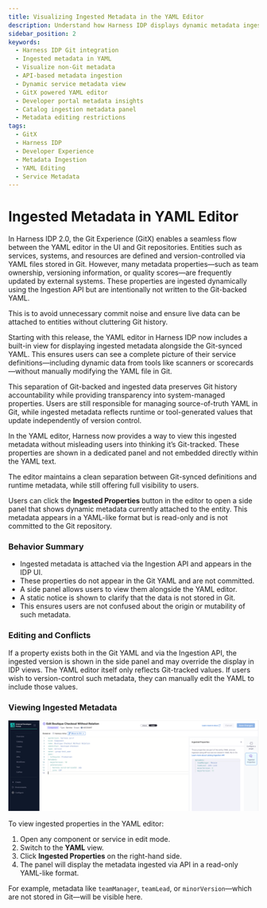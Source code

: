 ```yaml
---
title: Visualizing Ingested Metadata in the YAML Editor
description: Understand how Harness IDP displays dynamic metadata ingested via API without writing it to Git, using a side panel in the YAML editor.
sidebar_position: 2
keywords:
  - Harness IDP Git integration
  - Ingested metadata in YAML
  - Visualize non-Git metadata
  - API-based metadata ingestion
  - Dynamic service metadata view
  - GitX powered YAML editor
  - Developer portal metadata insights
  - Catalog ingestion metadata panel
  - Metadata editing restrictions
tags:
  - GitX
  - Harness IDP
  - Developer Experience
  - Metadata Ingestion
  - YAML Editing
  - Service Metadata
---
```

# Ingested Metadata in YAML Editor

In Harness IDP 2.0, the Git Experience (GitX) enables a seamless flow between the YAML editor in the UI and Git repositories. Entities such as services, systems, and resources are defined and version-controlled via YAML files stored in Git. However, many metadata properties—such as team ownership, versioning information, or quality scores—are frequently updated by external systems. These properties are ingested dynamically using the Ingestion API but are intentionally not written to the Git-backed YAML.

This is to avoid unnecessary commit noise and ensure live data can be attached to entities without cluttering Git history.

Starting with this release, the YAML editor in Harness IDP now includes a built-in view for displaying ingested metadata alongside the Git-synced YAML. This ensures users can see a complete picture of their service definitions—including dynamic data from tools like scanners or scorecards—without manually modifying the YAML file in Git.

This separation of Git-backed and ingested data preserves Git history accountability while providing transparency into system-managed properties. Users are still responsible for managing source-of-truth YAML in Git, while ingested metadata reflects runtime or tool-generated values that update independently of version control.

In the YAML editor, Harness now provides a way to view this ingested metadata without misleading users into thinking it’s Git-tracked. These properties are shown in a dedicated panel and not embedded directly within the YAML text.

The editor maintains a clean separation between Git-synced definitions and runtime metadata, while still offering full visibility to users.

Users can click the **Ingested Properties** button in the editor to open a side panel that shows dynamic metadata currently attached to the entity. This metadata appears in a YAML-like format but is read-only and is not committed to the Git repository.

### Behavior Summary

- Ingested metadata is attached via the Ingestion API and appears in the IDP UI.
- These properties do not appear in the Git YAML and are not committed.
- A side panel allows users to view them alongside the YAML editor.
- A static notice is shown to clarify that the data is not stored in Git.
- This ensures users are not confused about the origin or mutability of such metadata.

### Editing and Conflicts

If a property exists both in the Git YAML and via the Ingestion API, the ingested version is shown in the side panel and may override the display in IDP views. The YAML editor itself only reflects Git-tracked values. If users wish to version-control such metadata, they can manually edit the YAML to include those values.

### Viewing Ingested Metadata

![Ingested Metadata View](./static/ingested-metadata.png)

To view ingested properties in the YAML editor:

1. Open any component or service in edit mode.
2. Switch to the **YAML** view.
3. Click **Ingested Properties** on the right-hand side.
4. The panel will display the metadata ingested via API in a read-only YAML-like format.

For example, metadata like `teamManager`, `teamLead`, or `minorVersion`—which are not stored in Git—will be visible here.
